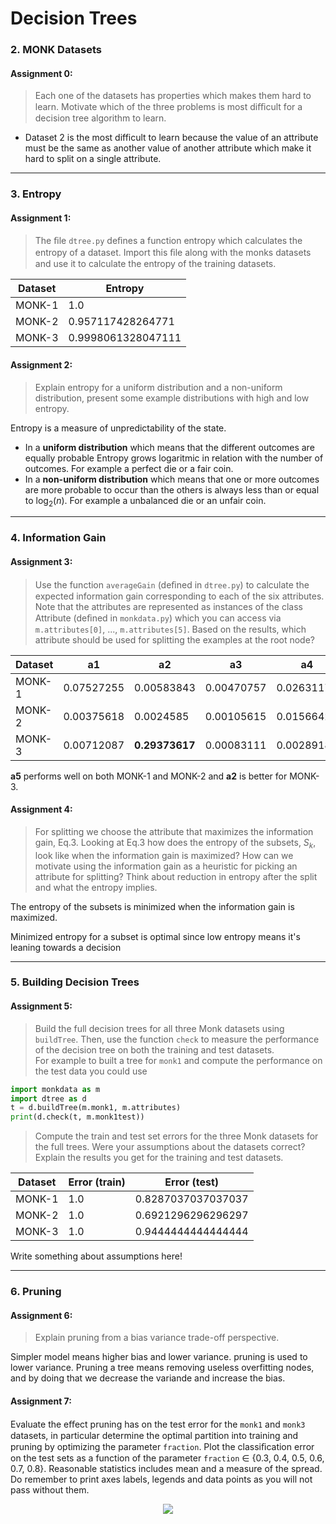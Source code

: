 # Decision Trees


### 2. MONK Datasets
#### Assignment 0:
> Each one of the datasets has properties which makes them hard to learn. Motivate which of the three problems is most diﬃcult for a decision tree algorithm to learn.


* Dataset 2 is the most difficult to learn because the value of an attribute must be the same as another value of another attribute which make it hard to split on a single attribute.

---

### 3. Entropy
#### Assignment 1:
> The ﬁle `dtree.py` deﬁnes a function entropy which calculates the entropy of a dataset. Import this ﬁle along with the monks datasets and use it to calculate the entropy of the training datasets.


| Dataset | Entropy            |
|---------|--------------------|
| MONK-1  | 1.0                |
| MONK-2  | 0.957117428264771  |
| MONK-3  | 0.9998061328047111 |

#### Assignment 2: 
> Explain entropy for a uniform distribution and a non-uniform distribution, present some example distributions with high and low entropy.

Entropy is a measure of unpredictability of the state.
* In a **uniform distribution** which means that the different outcomes are equally probable Entropy grows logaritmic in relation with the number of outcomes. For example a perfect die or a fair coin.
* In a **non-uniform distribution** which means that one or more outcomes are more probable to occur than the others is always less than or equal to log<sub>2</sub>(*n*). For example a unbalanced die or an unfair coin.
---

### 4. Information Gain
#### Assignment 3:
> Use the function `averageGain` (deﬁned in `dtree.py`) to calculate the expected information gain corresponding to each of the six attributes. Note that the attributes are represented as instances of the class Attribute (deﬁned in `monkdata.py`) which you can access via `m.attributes[0]`, ..., `m.attributes[5]`. Based on the results, which attribute should be used for splitting the examples at the root node?

| Dataset |     a1     |     a2     |     a3     |     a4     |     a5     |     a6     |
|---------|------------|------------|------------|------------|------------|------------|
|  MONK-1 | 0.07527255 | 0.00583843 | 0.00470757 | 0.0263117  | **0.28703075** | 0.00075786 |
|  MONK-2 | 0.00375618 | 0.0024585  | 0.00105615 | 0.01566425 | **0.01727718** | 0.00624762 |
|  MONK-3 | 0.00712087 | **0.29373617** | 0.00083111 | 0.00289182 | 0.25591172 | 0.00707703 |

**a5** performs well on both MONK-1 and MONK-2 and **a2** is better for MONK-3.

#### Assignment 4:
> For splitting we choose the attribute that maximizes the information gain, Eq.3. Looking at Eq.3 how does the entropy of
the subsets, *S<sub>k</sub>*, look like when the information gain is maximized? How can we motivate using the information gain as a heuristic for picking an attribute for splitting? Think about reduction in entropy after the split and what the entropy implies.

The entropy of the subsets is minimized when the information gain is maximized.

Minimized entropy for a subset is optimal since low entropy means it's leaning towards a decision

---

### 5. Building Decision Trees
#### Assignment 5:
> Build the full decision trees for all three Monk datasets using `buildTree`. Then, use the function `check` to measure the performance of the decision tree on both the training and test datasets. <br> For example to built a tree for `monk1` and compute the performance on the test data you could use
```python
import monkdata as m
import dtree as d
t = d.buildTree(m.monk1, m.attributes)
print(d.check(t, m.monk1test))
```
> Compute the train and test set errors for the three Monk datasets for the full trees. Were your assumptions about the datasets correct? Explain the results you get for the training and test datasets.

| Dataset | Error (train) |     Error (test)    |
|---------|---------------|---------------------|
|  MONK-1 |     1.0       | 0.8287037037037037  |
|  MONK-2 |     1.0       | 0.6921296296296297  |
|  MONK-3 |     1.0       | 0.9444444444444444  |

Write something about assumptions here!

---

### 6. Pruning
#### Assignment 6:
> Explain pruning from a bias variance trade-off perspective.

Simpler model means higher bias and lower variance. pruning is used to lower variance.
Pruning a tree means removing useless overfitting nodes, and by doing that we decrease the variande and increase the bias.

#### Assignment 7:
Evaluate the eﬀect pruning has on the test error for the `monk1` and `monk3` datasets, in particular determine the optimal partition into training and pruning by optimizing the parameter `fraction`. Plot the classiﬁcation error on the test sets as a function of the parameter `fraction` <span>&#8712;</span> {0.3, 0.4, 0.5, 0.6, 0.7, 0.8}. Reasonable statistics includes mean and a measure of the spread. Do remember to print axes labels, legends and data points as you will not pass without them.



<p align="center"><img src="https://github.com/sork01/dd2421dtree/pic.png"></p>
